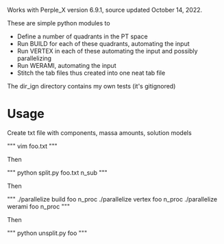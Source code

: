 Works with Perple_X version 6.9.1, source updated October 14, 2022.

These are simple python modules to

* Define a number of quadrants in the PT space
* Run BUILD for each of these quadrants, automating the input
* Run VERTEX in each of these automating the input and possibly parallelizing
* Run WERAMI, automating the input
* Stitch the tab files thus created into one neat tab file


The dir_ign directory contains my own tests (it's gitignored)

# Usage

Create txt file with components, massa amounts, solution models

"""
vim foo.txt
"""

Then

"""
python split.py foo.txt n_sub
"""

Then

"""
./parallelize build foo n_proc
./parallelize vertex foo n_proc
./parallelize werami foo n_proc
"""

Then

"""
python unsplit.py foo
"""